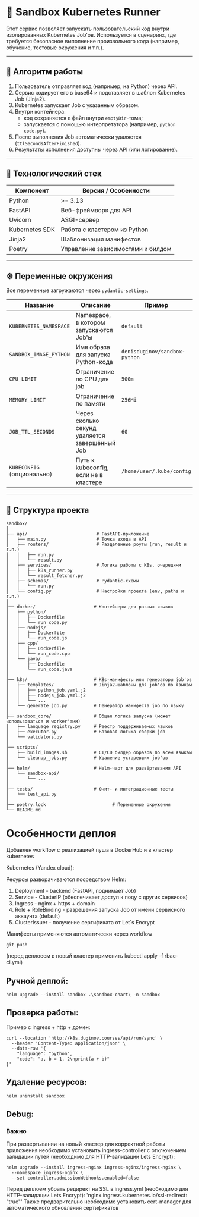 # 🧪 Sandbox Kubernetes Runner

Этот сервис позволяет запускать пользовательский код внутри изолированных Kubernetes Job'ов. Используется в сценариях, где требуется безопасное выполнение произвольного кода (например, обучение, тестовые окружения и т.п.).

---

## 🚀 Алгоритм работы

1. Пользователь отправляет код (например, на Python) через API.
2. Сервис кодирует его в base64 и подставляет в шаблон Kubernetes Job (Jinja2).
3. Kubernetes запускает Job с указанным образом.
4. Внутри контейнера:
   - код сохраняется в файл внутри `emptyDir`-тома;
   - запускается с помощью интерпретатора (например, `python code.py`).
5. После выполнения Job автоматически удаляется (`ttlSecondsAfterFinished`).
6. Результаты исполнения доступны через API (или логирование).

---

## 🧰 Технологический стек

| Компонент        | Версия / Особенности                  |
|------------------|----------------------------------------|
| Python           | >= 3.13                                |
| FastAPI          | Веб-фреймворк для API                  |
| Uvicorn          | ASGI-сервер                            |
| Kubernetes SDK   | Работа с кластером из Python           |
| Jinja2           | Шаблонизация манифестов                |
| Poetry           | Управление зависимостями и билдом      |

---

## ⚙️ Переменные окружения

Все переменные загружаются через `pydantic-settings`.

| Название                    | Описание                                            | Пример                            |
|-----------------------------|-----------------------------------------------------|------------------------------------|
| `KUBERNETES_NAMESPACE`      | Namespace, в котором запускаются Job'ы             | `default`                          |
| `SANDBOX_IMAGE_PYTHON`      | Имя образа для запуска Python-кода                 | `denisduginov/sandbox-python`      |
| `CPU_LIMIT`                 | Ограничение по CPU для job                         | `500m`                             |
| `MEMORY_LIMIT`              | Ограничение по памяти                              | `256Mi`                            |
| `JOB_TTL_SECONDS`           | Через сколько секунд удаляется завершённый Job     | `60`                               |
| `KUBECONFIG` (опционально)  | Путь к kubeconfig, если не в кластере              | `/home/user/.kube/config`          |

---

## 📁 Структура проекта

```text
sandbox/
│
├── api/                          # FastAPI-приложение
│   ├── main.py                   # Точка входа в API
│   ├── routers/                  # Разделенные роуты (run, result и т.п.)
│   │   ├── run.py
│   │   └── result.py
│   ├── services/                 # Логика работы с K8s, очередями
│   │   ├── k8s_runner.py
│   │   └── result_fetcher.py
│   ├── schemas/                  # Pydantic-схемы
│   │   └── run.py
│   └── config.py                 # Настройки проекта (env, paths и т.п.)
│
├── docker/                      # Контейнеры для разных языков
│   ├── python/
│   │   ├── Dockerfile
│   │   └── run_code.py
│   ├── nodejs/
│   │   ├── Dockerfile
│   │   └── run_code.js
│   ├── cpp/
│   │   ├── Dockerfile
│   │   └── run_code.cpp
│   └── java/
│       ├── Dockerfile
│       └── run_code.java
│
├── k8s/                         # K8s-манифесты или генераторы job'ов
│   ├── templates/               # Jinja2-шаблоны для job'ов по языкам
│   │   ├── python_job.yaml.j2
│   │   ├── nodejs_job.yaml.j2
│   │   └── ...
│   └── generate_job.py          # Генератор манифеста job по языку
│
├── sandbox_core/                # Общая логика запуска (может использоваться и worker'ами)
│   ├── language_registry.py     # Реестр поддерживаемых языков
│   ├── executor.py              # Базовая логика сборки job
│   └── validators.py
│
├── scripts/
│   ├── build_images.sh          # CI/CD билдер образов по всем языкам
│   └── cleanup_jobs.py          # Удаление устаревших job'ов
│
├── helm/                        # Helm-чарт для развёртывания API
│   └── sandbox-api/
│       └── ...
│
├── tests/                       # Юнит- и интеграционные тесты
│   └── test_api.py
│
├── poetry.lock                         # Переменные окружения
└── README.md
```


# Особенности деплоя 

Добавлен workflow с реализацией пуша в DockerHub и в кластер kubernetes


Kubernetes (Yandex cloud):

Ресурсы разворачиваются посредством Helm:

1. Deployment - backend (FastAPI, поднимает Job)
2. Service - ClusterIP (обеспечивает доступ к поду с других сервисов)
3. Ingress - nginx + https + domain
4. Role + RoleBinding - разрешения запуска Job от имени сервисного аккаунта (default)
5. ClusterIssuer - получение сертификата от Let`s Encrypt


Манифесты применяются автоматически через workflow
```
git push
```
(перед деплоеем в новый кластер применить kubectl apply -f rbac-ci.yml)
## Ручной деплой:
```
helm upgrade --install sandbox .\sandbox-chart\ -n sandbox
```

## Проверка работы:
Пример с ingress + http + домен:
```
curl --location 'http://k8s.duginov.courses/api/run/sync' \
  --header 'Content-Type: application/json' \
  --data-raw '{
    "language": "python",
    "code": "a, b = 1, 2\nprint(a + b)"
}'
```

## Удаление ресурсов:
```
helm uninstall sandbox
```

## Debug:

### **Важно**
При развертывании на новый кластер для корректной работы приложения необходимо установить ingress-controller с отключением валидации путей (необходимо для HTTP-валидации Lets Encrypt):
```
helm upgrade --install ingress-nginx ingress-nginx/ingress-nginx \
  --namespace ingress-nginx \
  --set controller.admissionWebhooks.enabled=false
```
Перед деплоем убрать редирект на SSL в ingress.yml (необходимо для HTTP-валидации Lets Encrypt):
 'nginx.ingress.kubernetes.io/ssl-redirect: "true"'
Также предварительно необходимо установить cert-manager для автоматического обновления сертификатов

